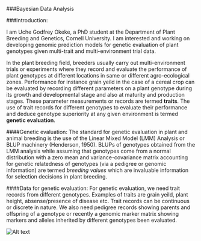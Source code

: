 ###Bayesian Data Analysis

###Introduction:

I am Uche Godfrey Okeke, a PhD student at the Department of Plant Breeding and Genetics, Cornell University. I am interested and working on developing genomic prediction models for genetic evaluation of plant genotypes given multi-trait and multi-environment trial data.  


In the plant breeding field, breeders usually carry out multi-environment trials or experiments where they record and evaluate the performance of plant genotypes at different locations in same or different agro-ecological zones. Performance for instance grain yeild in the case of a cereal crop can be evaluated by recording different parameters on a plant genotype during its growth and developmental stage and also at maturity and production stages. These parameter measurements or records are termed **traits**. The use of trait records for different genotypes to evaluate their performance and deduce genotype superiority at any given environment is termed **genetic evaluation**.

####Genetic evaluation:
The standard for genetic evaluation in plant and animal breeding is the use of the Linear Mixed Model (LMM) Analysis or BLUP machinery (Henderson, 1950). BLUPs of genotypes obtained from the LMM analysis while assuming that genotypes come from a normal distribution with a zero mean and variance-covariance matrix accounting for genetic relatedness of genotypes (via a pedigree or genomic information) are termed *breeding values* which are invaluable information for selection decisions in plant breeding.

####Data for genetic evaluation:
For genetic evaluation, we need trait records from different genotypes. Examples of traits are grain yeild, plant height, absense/presence of disease etc. Trait records can be continuous or discrete in nature. We also need pedigree records showing parents and offspring of a genotype or recently a genomic marker matrix showing markers and alleles inherited by different genotypes been evaluated.

![Alt text](http://CU-BDA-Lab01/data.png?raw=true  "Trait records for genetic evaluation")





